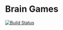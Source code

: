 # Brain Games
[![Build Status](https://travis-ci.com/odessit-qwerty/python-project-lvl1.svg?branch=master)](https://travis-ci.com/odessit-qwerty/python-project-lvl1)
